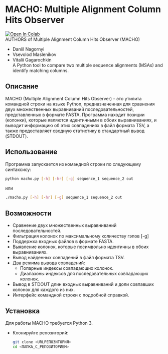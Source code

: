 # MACHO: Multiple Alignment Column Hits Observer
[![Open In Colab](https://colab.research.google.com/assets/colab-badge.svg)](https://colab.research.google.com/drive/1K7gKSyI1rx_F28ohZgmQf4m9CvR5l64d?usp=sharing)<br>
AUTHORS of Multiple Alignment Column Hits Observer (MACHO)
* Daniil Nagornyi
* Vsevolod Maslenikov
* Vitalii Gagarochkin<br>
A Python tool to compare two multiple sequence alignments (MSAs) and identify matching columns.

## Описание

MACHO (Multiple Alignment Column Hits Observer) - это утилита командной строки на языке Python, предназначенная для сравнения двух множественных выравниваний последовательностей, представленных в формате FASTA. Программа находит позиции (колонки), которые являются идентичными в обоих выравниваниях, и выводит информацию об этих совпадениях в файл формата TSV, а также предоставляет сводную статистику в стандартный вывод (STDOUT).

## Использование

Программа запускается из командной строки по следующему синтаксису:

```bash
python macho.py [-h] [-hr] [-g] sequence_1 sequence_2 out
```
или

```bash
./macho.py [-h] [-hr] [-g] sequence_1 sequence_2 out
```


## Возможности

* Сравнение двух множественных выравниваний последовательностей.
* Фильтрация колонок по максимальному количеству гэпов [-g]
* Поддержка входных файлов в формате FASTA.
* Выявление колонок, которые посимвольно идентичны в обоих выравниваниях.
* Вывод найденных совпадений в файл формата TSV.
* Два режима вывода совпадений:
    * Попарные индексы совпадающих колонок.
    * Диапазоны индексов для последовательных совпадающих колонок.
* Вывод в STDOUT длин входных выравниваний и доли совпавших колонок для каждого из них.
* Интерфейс командной строки с подробной справкой.

## Установка

Для работы MACHO требуется Python 3.

*  Клонируйте репозиторий:
    ```bash
    git clone <URLРЕПОЗИТОРИЯ>
    cd <ПАПКА_С_РЕПОЗИТОРИЕМ>
    ```
